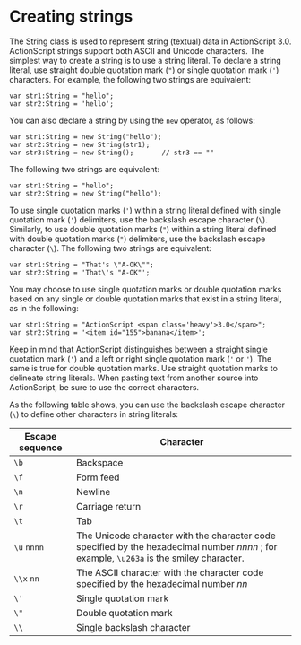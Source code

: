 # Creating strings

<div>

The String class is used to represent string (textual) data in ActionScript 3.0.
ActionScript strings support both ASCII and Unicode characters. The simplest way
to create a string is to use a string literal. To declare a string literal, use
straight double quotation mark (`"`) or single quotation mark (`'`) characters.
For example, the following two strings are equivalent:

    var str1:String = "hello";
    var str2:String = 'hello';

You can also declare a string by using the `new` operator, as follows:

    var str1:String = new String("hello");  
    var str2:String = new String(str1);
    var str3:String = new String();       // str3 == ""

The following two strings are equivalent:

    var str1:String = "hello";
    var str2:String = new String("hello");

To use single quotation marks (`'`) within a string literal defined with single
quotation mark (`'`) delimiters, use the backslash escape character (`\`).
Similarly, to use double quotation marks (`"`) within a string literal defined
with double quotation marks (`"`) delimiters, use the backslash escape character
(`\`). The following two strings are equivalent:

    var str1:String = "That's \"A-OK\"";
    var str2:String = 'That\'s "A-OK"';

You may choose to use single quotation marks or double quotation marks based on
any single or double quotation marks that exist in a string literal, as in the
following:

    var str1:String = "ActionScript <span class='heavy'>3.0</span>";
    var str2:String = '<item id="155">banana</item>';

Keep in mind that ActionScript distinguishes between a straight single quotation
mark (`'`) and a left or right single quotation mark (`'` or `'`). The same is
true for double quotation marks. Use straight quotation marks to delineate
string literals. When pasting text from another source into ActionScript, be
sure to use the correct characters.

As the following table shows, you can use the backslash escape character (`\`)
to define other characters in string literals:

<div>

| Escape sequence | Character                                                                                                                                 |
| --------------- | ----------------------------------------------------------------------------------------------------------------------------------------- |
| `\b`            | Backspace                                                                                                                                 |
| `\f`            | Form feed                                                                                                                                 |
| `\n`            | Newline                                                                                                                                   |
| `\r`            | Carriage return                                                                                                                           |
| `\t`            | Tab                                                                                                                                       |
| `\u` `nnnn`     | The Unicode character with the character code specified by the hexadecimal number _nnnn_ ; for example, `\u263a` is the smiley character. |
| `\\x` `nn`      | The ASCII character with the character code specified by the hexadecimal number _nn_                                                      |
| `\'`            | Single quotation mark                                                                                                                     |
| `\"`            | Double quotation mark                                                                                                                     |
| `\\`            | Single backslash character                                                                                                                |

</div>

</div>
